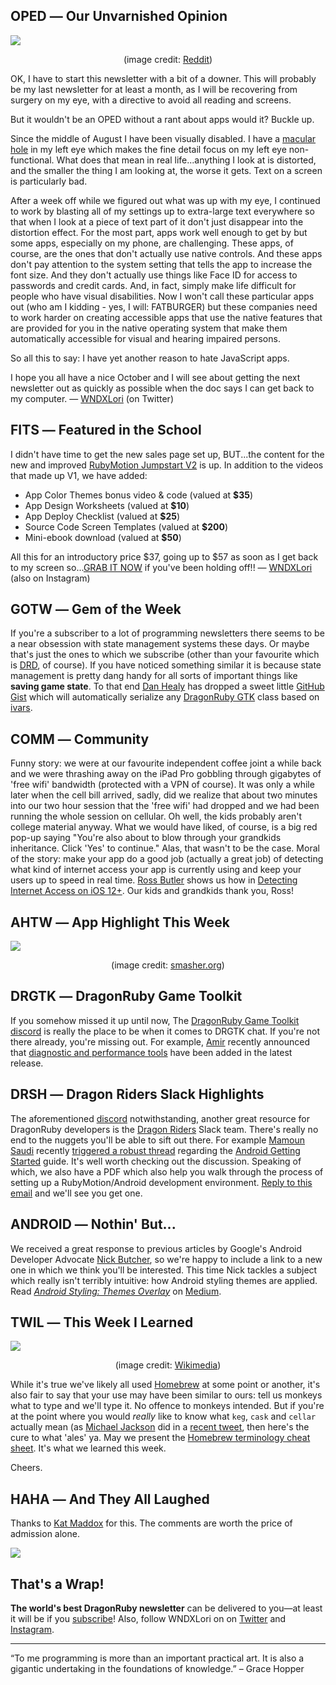 <div style="display:none;font−size:0;line−height:0;max−height:0;mso−hide:all">DRD070: Get your fill of DRD before we take off for an issue or two.</div>

## OPED ― Our Unvarnished Opinion

![](http://dragonrubydispatch.com/assets/images/afk-brb-minnesota.png)

<div style="text-size: small; text-align: center">(image credit: <a href="https://www.reddit.com/r/gaming/comments/vhrqv/awesome_license_plate_i_saw_yesterday/">Reddit</a>)</div>

OK, I have to start this newsletter with a bit of a downer. This will probably be my last newsletter for at least a month, as I will be recovering from surgery on my eye, with a directive to avoid all reading and screens.

But it wouldn't be an OPED without a rant about apps would it? Buckle up.

Since the middle of August I have been visually disabled. I have a [macular hole](/s/8yW9vI) in my left eye which makes the fine detail focus on my left eye non-functional. What does that mean in real life...anything I look at is distorted, and the smaller the thing I am looking at, the worse it gets. Text on a screen is particularly bad.

After a week off while we figured out what was up with my eye, I continued to work by blasting all of my settings up to extra-large text everywhere so that when I look at a piece of text part of it don't just disappear into the distortion effect. For the most part, apps work well enough to get by but some apps, especially on my phone, are challenging. These apps, of course, are the ones that don't actually use native controls. And these apps don't pay attention to the system setting that tells the app to increase the font size. And they don't actually use things like Face ID for access to passwords and credit cards. And, in fact, simply make life difficult for people who have visual disabilities. Now I won't call these particular apps out (who am I kidding - yes, I will: FATBURGER) but these companies need to work harder on creating accessible apps that use the native features that are provided for you in the native operating system that make them automatically accessible for visual and hearing impaired persons.

So all this to say: I have yet another reason to hate JavaScript apps.

I hope you all have a nice October and I will see about getting the next newsletter out as quickly as possible when the doc says I can get back to my computer. ― [WNDXLori](/s/xx55x6) (on Twitter)

## FITS ― Featured in the School

I didn't have time to get the new sales page set up, BUT...the content for the new and improved [RubyMotion Jumpstart V2](/s/6U26qU) is up. In addition to the videos that made up V1, we have added:

* App Color Themes bonus video & code (valued at **$35**)
* App Design Worksheets (valued at **$10**)
* App Deploy Checklist (valued at **$25**)
* Source Code Screen Templates (valued at **$200**)
* Mini-ebook download (valued at **$50**)

All this for an introductory price $37, going up to $57 as soon as I get back to my screen so...[GRAB IT NOW](/s/q80qqQ) if you've been holding off!! ― [WNDXLori](/s/wwX7Xw) (also on Instagram)

## GOTW ― Gem of the Week

If you're a subscriber to a lot of programming newsletters there seems to be a near obsession with state management systems these days. Or maybe that's just the ones to which we subscribe (other than your favourite which is [DRD](/s/JHJo17), of course). If you have noticed something similar it is because state management is pretty dang handy for all sorts of important things like **saving game state**. To that end [Dan Healy](/s/VV3PxV) has dropped a sweet little [GitHub Gist](/s/pp4S33) which will automatically serialize any [DragonRuby GTK](/s/pu9A6A) class based on [ivars](/s/5OO00n).

## COMM ― Community

Funny story: we were at our favourite independent coffee joint a while back and we were thrashing away on the iPad Pro gobbling through gigabytes of 'free wifi' bandwidth (protected with a VPN of course). It was only a while later when the cell bill arrived, sadly, did we realize that about two minutes into our two hour session that the 'free wifi' had dropped and we had been running the whole session on cellular. Oh well, the kids probably aren't college material anyway. What we would have liked, of course, is a big red pop-up saying "You're also about to blow through your grandkids inheritance. Click 'Yes' to continue." Alas, that wasn't to be the case. Moral of the story: make your app do a good job (actually a great job) of detecting what kind of internet access your app is currently using and keep your users up to speed in real time. [Ross Butler](/s/D92iD9) shows us how in [Detecting Internet Access on iOS 12+](/s/tDg9Eg). Our kids and grandkids thank you, Ross!

## AHTW ― App Highlight This Week

![](http://dragonrubydispatch.com/assets/images/nothing-road-sign.png)

<div style="text-size: small; text-align: center">(image credit: <a href="http://atom.smasher.org/highway/">smasher.org</a>)</div>

## DRGTK ― DragonRuby Game Toolkit

If you somehow missed it up until now, The [DragonRuby Game Toolkit discord](/s/lTM0M0) is really the place to be when it comes to DRGTK chat. If you're not there already, you're missing out. For example, [Amir](/s/v76V67) recently announced that [diagnostic and performance tools](/s/44AkxL) have been added in the latest release.

## DRSH ― Dragon Riders Slack Highlights

The aforementioned [discord](/s/nzFF5z) notwithstanding, another great resource for DragonRuby developers is the [Dragon Riders](/s/y5zGzH) Slack team. There's really no end to the nuggets you'll be able to sift out there. For example [Mamoun Saudi](/s/DuhN3u) recently [triggered a robust thread](/s/gg0OE8) regarding the [Android Getting Started](/s/RR21mm) guide. It's well worth checking out the discussion. Speaking of which, we also have a PDF which also help you walk through the process of setting up a RubyMotion/Android development environment. [Reply to this email](/s/U5jDrr) and we'll see you get one.

## ANDROID ― Nothin' But...

We received a great response to previous articles by Google's Android Developer Advocate [Nick Butcher](/s/9PRfPP), so we're happy to include a link to a new one in which we think you'll be interested. This time Nick tackles a subject which really isn't terribly intuitive: how Android styling themes are applied. Read <em>[Android Styling: Themes Overlay](/s/Vz4j99)</em> on [Medium](/s/l6lNN6).

## TWIL ― This Week I Learned

![](http://dragonrubydispatch.com/assets/images/monkeys-typewriters-wikimedia.png)

<div style="text-size: small; text-align: center">(image credit: <a href="https://upload.wikimedia.org/wikipedia/commons/f/f1/Monkey-typing.jpg"> Wikimedia</a>)</div>

While it's true we've likely all used [Homebrew](/s/c77HfM) at some point or another, it's also fair to say that your use may have been similar to ours: tell us monkeys what to type and we'll type it. No offence to monkeys intended. But if you're at the point where you would <em>really</em> like to know what <code>keg</code>, <code>cask</code> and <code>cellar</code> actually mean (as [Michael Jackson](/s/L7L9qN) did in a [recent tweet](/s/PdS6do), then here's the cure to what 'ales' ya. May we present the 
[Homebrew terminology cheat sheet](/s/UUUVVU). It's what we learned this week.

Cheers.

## HAHA ― And They All Laughed

Thanks to [Kat Maddox](/s/5k55k5) for this. The comments are worth the price of admission alone.

![](http://dragonrubydispatch.com/assets/images/right-to-left-indenting.png)

## That's a Wrap!

**The world's best DragonRuby newsletter** can be delivered to you—at least it will be if you [subscribe](/s/6IwI6w)! Also, follow WNDXLori on on [Twitter](/s/66J6J6) and [Instagram](/s/hY7h5h).

---------------------------------------

“To me programming is more than an important practical art. It is also a gigantic undertaking in the foundations of knowledge.” – Grace Hopper
